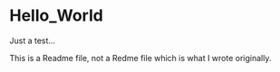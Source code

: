 # Hello_World
Just a test...

This is a Readme file, not a Redme file which is what I wrote originally.
